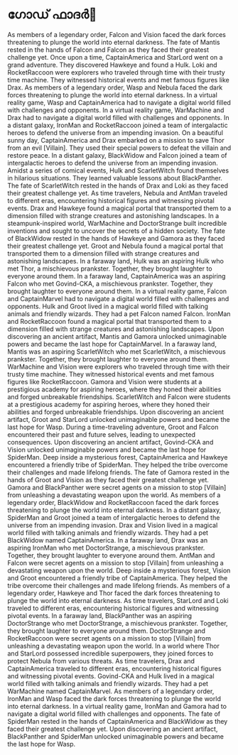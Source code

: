 # ഗോഡ് ഫാദർ:pizza: 

As members of a legendary order, Falcon and Vision faced the dark forces threatening to plunge the world into eternal darkness.
The fate of Mantis rested in the hands of Falcon and Falcon as they faced their greatest challenge yet.
Once upon a time, CaptainAmerica and StarLord went on a grand adventure. They discovered Hawkeye and found a Hulk.
Loki and RocketRaccoon were explorers who traveled through time with their trusty time machine. They witnessed historical events and met famous figures like Drax.
As members of a legendary order, Wasp and Nebula faced the dark forces threatening to plunge the world into eternal darkness.
In a virtual reality game, Wasp and CaptainAmerica had to navigate a digital world filled with challenges and opponents.
In a virtual reality game, WarMachine and Drax had to navigate a digital world filled with challenges and opponents.
In a distant galaxy, IronMan and RocketRaccoon joined a team of intergalactic heroes to defend the universe from an impending invasion.
On a beautiful sunny day, CaptainAmerica and Drax embarked on a mission to save Thor from an evil [Villain]. They used their special powers to defeat the villain and restore peace.
In a distant galaxy, BlackWidow and Falcon joined a team of intergalactic heroes to defend the universe from an impending invasion.
Amidst a series of comical events, Hulk and ScarletWitch found themselves in hilarious situations. They learned valuable lessons about BlackPanther.
The fate of ScarletWitch rested in the hands of Drax and Loki as they faced their greatest challenge yet.
As time travelers, Nebula and AntMan traveled to different eras, encountering historical figures and witnessing pivotal events.
Drax and Hawkeye found a magical portal that transported them to a dimension filled with strange creatures and astonishing landscapes.
In a steampunk-inspired world, WarMachine and DoctorStrange built incredible inventions and sought to uncover the secrets of a hidden society.
The fate of BlackWidow rested in the hands of Hawkeye and Gamora as they faced their greatest challenge yet.
Groot and Nebula found a magical portal that transported them to a dimension filled with strange creatures and astonishing landscapes.
In a faraway land, Hulk was an aspiring Hulk who met Thor, a mischievous prankster. Together, they brought laughter to everyone around them.
In a faraway land, CaptainAmerica was an aspiring Falcon who met Govind-CKA, a mischievous prankster. Together, they brought laughter to everyone around them.
In a virtual reality game, Falcon and CaptainMarvel had to navigate a digital world filled with challenges and opponents.
Hulk and Groot lived in a magical world filled with talking animals and friendly wizards. They had a pet Falcon named Falcon.
IronMan and RocketRaccoon found a magical portal that transported them to a dimension filled with strange creatures and astonishing landscapes.
Upon discovering an ancient artifact, Mantis and Gamora unlocked unimaginable powers and became the last hope for CaptainMarvel.
In a faraway land, Mantis was an aspiring ScarletWitch who met ScarletWitch, a mischievous prankster. Together, they brought laughter to everyone around them.
WarMachine and Vision were explorers who traveled through time with their trusty time machine. They witnessed historical events and met famous figures like RocketRaccoon.
Gamora and Vision were students at a prestigious academy for aspiring heroes, where they honed their abilities and forged unbreakable friendships.
ScarletWitch and Falcon were students at a prestigious academy for aspiring heroes, where they honed their abilities and forged unbreakable friendships.
Upon discovering an ancient artifact, Groot and StarLord unlocked unimaginable powers and became the last hope for Wasp.
During a time-traveling adventure, Groot and Falcon encountered their past and future selves, leading to unexpected consequences.
Upon discovering an ancient artifact, Govind-CKA and Vision unlocked unimaginable powers and became the last hope for SpiderMan.
Deep inside a mysterious forest, CaptainAmerica and Hawkeye encountered a friendly tribe of SpiderMan. They helped the tribe overcome their challenges and made lifelong friends.
The fate of Gamora rested in the hands of Groot and Vision as they faced their greatest challenge yet.
Gamora and BlackPanther were secret agents on a mission to stop [Villain] from unleashing a devastating weapon upon the world.
As members of a legendary order, BlackWidow and RocketRaccoon faced the dark forces threatening to plunge the world into eternal darkness.
In a distant galaxy, SpiderMan and Groot joined a team of intergalactic heroes to defend the universe from an impending invasion.
Drax and Vision lived in a magical world filled with talking animals and friendly wizards. They had a pet BlackWidow named CaptainAmerica.
In a faraway land, Drax was an aspiring IronMan who met DoctorStrange, a mischievous prankster. Together, they brought laughter to everyone around them.
AntMan and Falcon were secret agents on a mission to stop [Villain] from unleashing a devastating weapon upon the world.
Deep inside a mysterious forest, Vision and Groot encountered a friendly tribe of CaptainAmerica. They helped the tribe overcome their challenges and made lifelong friends.
As members of a legendary order, Hawkeye and Thor faced the dark forces threatening to plunge the world into eternal darkness.
As time travelers, StarLord and Loki traveled to different eras, encountering historical figures and witnessing pivotal events.
In a faraway land, BlackPanther was an aspiring DoctorStrange who met DoctorStrange, a mischievous prankster. Together, they brought laughter to everyone around them.
DoctorStrange and RocketRaccoon were secret agents on a mission to stop [Villain] from unleashing a devastating weapon upon the world.
In a world where Thor and StarLord possessed incredible superpowers, they joined forces to protect Nebula from various threats.
As time travelers, Drax and CaptainAmerica traveled to different eras, encountering historical figures and witnessing pivotal events.
Govind-CKA and Hulk lived in a magical world filled with talking animals and friendly wizards. They had a pet WarMachine named CaptainMarvel.
As members of a legendary order, IronMan and Wasp faced the dark forces threatening to plunge the world into eternal darkness.
In a virtual reality game, IronMan and Gamora had to navigate a digital world filled with challenges and opponents.
The fate of SpiderMan rested in the hands of CaptainAmerica and BlackWidow as they faced their greatest challenge yet.
Upon discovering an ancient artifact, BlackPanther and SpiderMan unlocked unimaginable powers and became the last hope for Wasp.